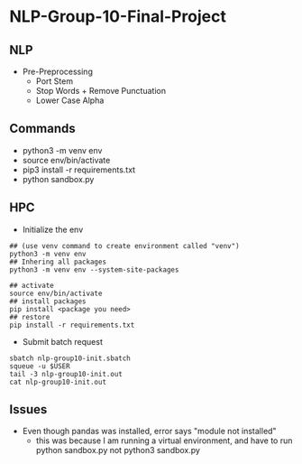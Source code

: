 # NLP-Group-10-Final-Project

## NLP

- Pre-Preprocessing
  - Port Stem
  - Stop Words + Remove Punctuation
  - Lower Case Alpha

## Commands
- python3 -m venv env
- source env/bin/activate
- pip3 install -r requirements.txt
- python sandbox.py

## HPC
- Initialize the env

```
## (use venv command to create environment called "venv")
python3 -m venv env
## Inhering all packages
python3 -m venv env --system-site-packages

## activate
source env/bin/activate
## install packages
pip install <package you need>
## restore
pip install -r requirements.txt
```

- Submit batch request

```
sbatch nlp-group10-init.sbatch
squeue -u $USER
tail -3 nlp-group10-init.out
cat nlp-group10-init.out
```

## Issues
- Even though pandas was installed, error says "module not installed"
  - this was because I am running a virtual environment, and have to run python sandbox.py not python3 sandbox.py